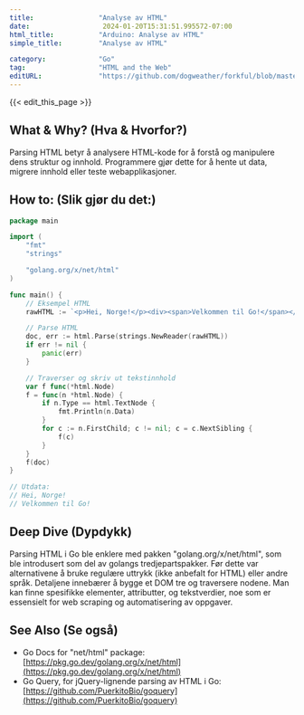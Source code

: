 ```yaml
---
title:                "Analyse av HTML"
date:                  2024-01-20T15:31:51.995572-07:00
html_title:           "Arduino: Analyse av HTML"
simple_title:         "Analyse av HTML"

category:             "Go"
tag:                  "HTML and the Web"
editURL:              "https://github.com/dogweather/forkful/blob/master/content/no/go/parsing-html.md"
---
```


{{< edit_this_page >}}

## What & Why? (Hva & Hvorfor?)
Parsing HTML betyr å analysere HTML-kode for å forstå og manipulere dens struktur og innhold. Programmere gjør dette for å hente ut data, migrere innhold eller teste webapplikasjoner.

## How to: (Slik gjør du det:)
```Go
package main

import (
    "fmt"
    "strings"

    "golang.org/x/net/html"
)

func main() {
    // Eksempel HTML
    rawHTML := `<p>Hei, Norge!</p><div><span>Velkommen til Go!</span></div>`

    // Parse HTML
    doc, err := html.Parse(strings.NewReader(rawHTML))
    if err != nil {
        panic(err)
    }

    // Traverser og skriv ut tekstinnhold
    var f func(*html.Node)
    f = func(n *html.Node) {
        if n.Type == html.TextNode {
            fmt.Println(n.Data)
        }
        for c := n.FirstChild; c != nil; c = c.NextSibling {
            f(c)
        }
    }
    f(doc)
}

// Utdata:
// Hei, Norge!
// Velkommen til Go!
```

## Deep Dive (Dypdykk)
Parsing HTML i Go ble enklere med pakken "golang.org/x/net/html", som ble introdusert som del av golangs tredjepartspakker. Før dette var alternativene å bruke regulære uttrykk (ikke anbefalt for HTML) eller andre språk. Detaljene innebærer å bygge et DOM tre og traversere nodene. Man kan finne spesifikke elementer, attributter, og tekstverdier, noe som er essensielt for web scraping og automatisering av oppgaver.

## See Also (Se også)
- Go Docs for "net/html" package: [https://pkg.go.dev/golang.org/x/net/html](https://pkg.go.dev/golang.org/x/net/html)
- Go Query, for jQuery-lignende parsing av HTML i Go: [https://github.com/PuerkitoBio/goquery](https://github.com/PuerkitoBio/goquery)
